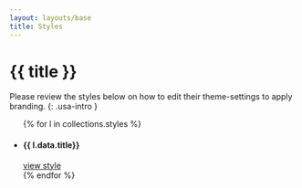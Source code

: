 ```yaml
---
layout: layouts/base
title: Styles
---
```

<div class="grid-container">

# {{ title }}

Please review the styles below on how to edit their theme-settings to apply branding.
{: .usa-intro }

<ul class="usa-card-group">
  {% for l in collections.styles %}
    <li class="usa-card tablet-lg:grid-col-6 widescreen:grid-col-4">
      <div class="usa-card__container">
      <div class="usa-card__body">
        <h4 class="usa-card__heading">{{ l.data.title}}</h4>
      </div>
      <div class="usa-card__footer">
        <a href="{{ l.url }}" class="usa-button">view style</a>
      </div>
      </div>
    </li>
  {% endfor %}
</ul>

</div>